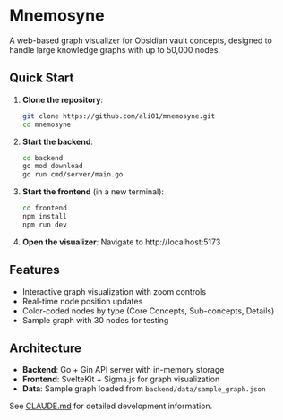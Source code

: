 # Mnemosyne

A web-based graph visualizer for Obsidian vault concepts, designed to handle large knowledge graphs with up to 50,000 nodes.

## Quick Start

1. **Clone the repository**:
   ```bash
   git clone https://github.com/ali01/mnemosyne.git
   cd mnemosyne
   ```

2. **Start the backend**:
   ```bash
   cd backend
   go mod download
   go run cmd/server/main.go
   ```

3. **Start the frontend** (in a new terminal):
   ```bash
   cd frontend
   npm install
   npm run dev
   ```

4. **Open the visualizer**: Navigate to http://localhost:5173

## Features

- Interactive graph visualization with zoom controls
- Real-time node position updates
- Color-coded nodes by type (Core Concepts, Sub-concepts, Details)
- Sample graph with 30 nodes for testing

## Architecture

- **Backend**: Go + Gin API server with in-memory storage
- **Frontend**: SvelteKit + Sigma.js for graph visualization
- **Data**: Sample graph loaded from `backend/data/sample_graph.json`

See [CLAUDE.md](CLAUDE.md) for detailed development information.